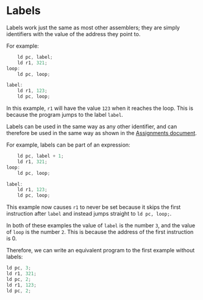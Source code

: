 # Labels

Labels work just the same as most other assemblers; they are simply identifiers with the value of the address they point to.  

For example:

```c
    ld pc, label;
    ld r1, 321;
loop:
    ld pc, loop;

label:
    ld r1, 123;
    ld pc, loop;
```

In this example, `r1` will have the value `123` when it reaches the loop. This is because the program jumps to the label `label`.

Labels can be used in the same way as any other identifier, and can therefore be used in the same way as shown in the [Assignments document](assignments.md).

For example, labels can be part of an expression:

```c
    ld pc, label + 1;
    ld r1, 321;
loop:
    ld pc, loop;

label:
    ld r1, 123;
    ld pc, loop;
```

This example now causes `r1` to never be set because it skips the first instruction after `label` and instead jumps straight to `ld pc, loop;`.

In both of these examples the value of `label` is the number `3`, and the value of `loop` is the number `2`. This is because the address of the first instruction is 0.

Therefore, we can write an equivalent program to the first example without labels:

```c
ld pc, 3;
ld r1, 321;
ld pc, 2;
ld r1, 123;
ld pc, 2;
```
